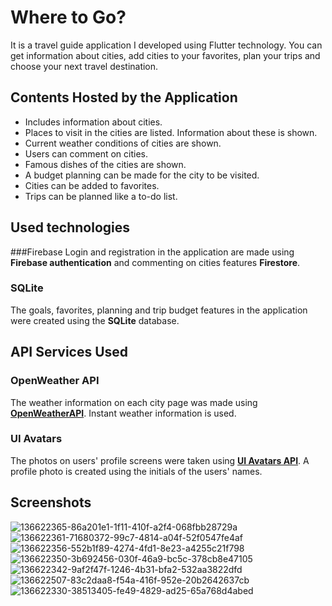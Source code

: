 # Where to Go?

It is a travel guide application I developed using Flutter technology. You can get information about cities, add cities to your favorites, plan your trips and choose your next travel destination.  

## Contents Hosted by the Application

- Includes information about cities.
- Places to visit in the cities are listed. Information about these is shown.
- Current weather conditions of cities are shown.
- Users can comment on cities.
- Famous dishes of the cities are shown.
- A budget planning can be made for the city to be visited.
- Cities can be added to favorites.
- Trips can be planned like a to-do list.

## Used technologies

###Firebase
Login and registration in the application are made using **Firebase authentication** and commenting on cities features **Firestore**.

### SQLite
The goals, favorites, planning and trip budget features in the application were created using the **SQLite** database.

## API Services Used

### OpenWeather API
The weather information on each city page was made using [**OpenWeatherAPI**](https://openweathermap.org/api). Instant weather information is used.

### UI Avatars
The photos on users' profile screens were taken using [**UI Avatars API**](https://ui-avatars.com/). A profile photo is created using the initials of the users' names.

## Screenshots
![136622365-86a201e1-1f11-410f-a2f4-068fbb28729a](https://github.com/Abinash018/TRAVELGUIDE-flutter-APP/assets/113250598/4bfc49b9-7985-4697-b9f4-7eeabea94df0)
![136622361-71680372-99c7-4814-a04f-52f0547fe4af](https://github.com/Abinash018/TRAVELGUIDE-flutter-APP/assets/113250598/20c2a64e-0468-4ee1-9350-738c6a759af1)
![136622356-552b1f89-4274-4fd1-8e23-a4255c21f798](https://github.com/Abinash018/TRAVELGUIDE-flutter-APP/assets/113250598/e1e4157d-afe9-4723-a81c-f65274837a62)
![136622350-3b692456-030f-46a9-bc5c-378cb8e47105](https://github.com/Abinash018/TRAVELGUIDE-flutter-APP/assets/113250598/e3f00cce-b3f9-4db8-8cae-4609b817f923)
![136622342-9af2f47f-1246-4b31-bfa2-532aa3822dfd](https://github.com/Abinash018/TRAVELGUIDE-flutter-APP/assets/113250598/2850b3fe-bc20-4b91-b804-6bf0821fd976)
![136622507-83c2daa8-f54a-416f-952e-20b2642637cb](https://github.com/Abinash018/TRAVELGUIDE-flutter-APP/assets/113250598/cf75e09e-3a00-4ec5-b6a9-5f86b1ac59fe)
![136622330-38513405-fe49-4829-ad25-65a768d4abed](https://github.com/Abinash018/TRAVELGUIDE-flutter-APP/assets/113250598/eca050d0-50a3-4e5e-9a4b-581458c68589)




